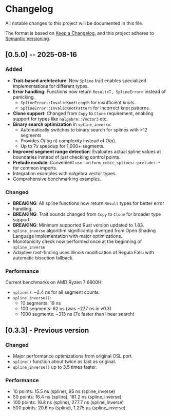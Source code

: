 # Changelog

All notable changes to this project will be documented in this file.

The format is based on [Keep a Changelog](https://keepachangelog.com/en/1.0.0/),
and this project adheres to [Semantic Versioning](https://semver.org/spec/v2.0.0.html).

## [0.5.0] -- 2025-08-16

### Added

- **Trait-based architecture**: New `Spline` trait enables specialized implementations for different types.
- **Error handling**: Functions now return `Result<T, SplineError>` instead of panicking.
  - `SplineError::InvalidKnotLength` for insufficient knots.
  - `SplineError::InvalidKnotPattern` for incorrect knot patterns.
- **Clone support**: Changed from `Copy` to `Clone` requirement, enabling support for types like `nalgebra::Vector3` etc.
- **Binary search optimization** in `spline_inverse`:
  - Automatically switches to binary search for splines with >12 segments
  - Provides O(log n) complexity instead of O(n).
  - Up to 7x speedup for 1,000+ segments.
- **Improved segment range detection**: Evaluates actual spline values at boundaries instead of just checking control points.
- **Prelude module**: Convenient `use uniform_cubic_splines::prelude::*` for common imports.
- Integration examples with nalgebra vector types.
- Comprehensive benchmarking examples.

### Changed

- **BREAKING**: All spline functions now return `Result` types for better error handling.
- **BREAKING**: Trait bounds changed from `Copy` to `Clone` for broader type support.
- **BREAKING**: Minimum supported Rust version updated to 1.83.
- `spline_inverse` algorithm significantly diverged from Open Shading Language implementation with major optimizations.
- Monotonicity check now performed once at the beginning of `spline_inverse`
- Adaptive root-finding uses Illinois modification of Regula Falsi with automatic bisection fallback.

### Performance

Current benchmarks on AMD Ryzen 7 6800H:

- `spline()`: ~2.4 ns for all segment counts.
- `spline_inverse()`:
  - 10 segments: 19 ns
  - 100 segments: 62 ns (was ~277 ns in v0.3)
  - 1000 segments: ~313 ns (7x faster than linear search)

## [0.3.3] - Previous version

### Changed

- Major performance optimizations from original OSL port.
- `spline()` function about twice as fast as original.
- `spline_inverse()` up to 3.5 times faster.

### Performance

- 10 points: 15.5 ns (spline), 95 ns (spline_inverse)
- 50 points: 16.4 ns (spline), 181.2 ns (spline_inverse)
- 100 points: 16.8 ns (spline), 277.7 ns (spline_inverse)
- 500 points: 20.6 ns (spline), 1.275 µs (spline_inverse)
